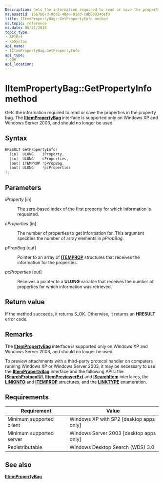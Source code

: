 ```yaml
---
Description: Gets the information required to read or save the properties in the property bag. The IItemPropertyBag interface is supported only on Windows XP and Windows Server 2003, and should no longer be used.
ms.assetid: 1667b67d-9dd2-48a6-81dd-c8b06834cef0
title: IItemPropertyBag::GetPropertyInfo method
ms.topic: reference
ms.date: 05/31/2018
topic_type: 
- APIRef
- kbSyntax
api_name: 
- IItemPropertyBag.GetPropertyInfo
api_type: 
- COM
api_location: 
---
```


# IItemPropertyBag::GetPropertyInfo method

Gets the information required to read or save the properties in the property bag. The [**IItemPropertyBag**](iitempropertybag.md) interface is supported only on Windows XP and Windows Server 2003, and should no longer be used.

## Syntax


```C++
HRESULT GetPropertyInfo(
  [in]  ULONG    iProperty,
  [in]  ULONG    cProperties,
  [out] ITEMPROP *pPropBag,
  [out] ULONG    *pcProperties
);
```



## Parameters

<dl> <dt>

*iProperty* \[in\]
</dt> <dd>

The zero-based index of the first property for which information is requested.

</dd> <dt>

*cProperties* \[in\]
</dt> <dd>

The number of properties to get information for. This argument specifies the number of array elements in *pPropBag*.

</dd> <dt>

*pPropBag* \[out\]
</dt> <dd>

Pointer to an array of [**ITEMPROP**](/windows/desktop/api/subsmgr/ns-subsmgr-itemprop) structures that receives the information for the properties.

</dd> <dt>

*pcProperties* \[out\]
</dt> <dd>

Receives a pointer to a **ULONG** variable that receives the number of properties for which information was retrieved.

</dd> </dl>

## Return value

If the method succeeds, it returns S\_OK. Otherwise, it returns an **HRESULT** error code.

## Remarks

The [**IItemPropertyBag**](iitempropertybag.md) interface is supported only on Windows XP and Windows Server 2003, and should no longer be used.

To preview attachments with a third-party protocol handler on computers running Windows XP or Windows Server 2003, it may be necessary to use the [**IItemPropertyBag**](iitempropertybag.md) interface and the following APIs: the [**ISearchProtocolUI**](-search-isearchprotocolui.md), [**IItemPreviewerExt**](-search-iitempreviewerext.md) and [**ISearchItem**](-search-isearchitem.md) interfaces, the [**LINKINFO**](-search-linkinfo.md) and [**ITEMPROP**](/windows/desktop/api/subsmgr/ns-subsmgr-itemprop) structures, and the [**LINKTYPE**](-search-linktype.md) enumeration.

## Requirements



| Requirement | Value |
|-------------------------------------|------------------------------------------------------|
| Minimum supported client<br/> | Windows XP with SP2 \[desktop apps only\]<br/> |
| Minimum supported server<br/> | Windows Server 2003 \[desktop apps only\]<br/> |
| Redistributable<br/>          | Windows Desktop Search (WDS) 3.0<br/>          |



## See also

<dl> <dt>

[**IItemPropertyBag**](iitempropertybag.md)
</dt> </dl>

 

 




